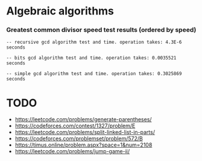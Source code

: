# Algebraic algorithms

### Greatest common divisor speed test results (ordered by speed)
`-- recursive gcd algorithm test and time. operation takes: 4.3E-6 seconds`

`-- bits gcd algorithm test and time. operation takes: 0.0035521 seconds`

`-- simple gcd algorithm test and time. operation takes: 0.3025869 seconds`


# TODO

- https://leetcode.com/problems/generate-parentheses/
- https://codeforces.com/contest/1327/problem/E
- https://leetcode.com/problems/split-linked-list-in-parts/
- https://codeforces.com/problemset/problem/572/B
- https://timus.online/problem.aspx?space=1&num=2108
- https://leetcode.com/problems/jump-game-ii/


